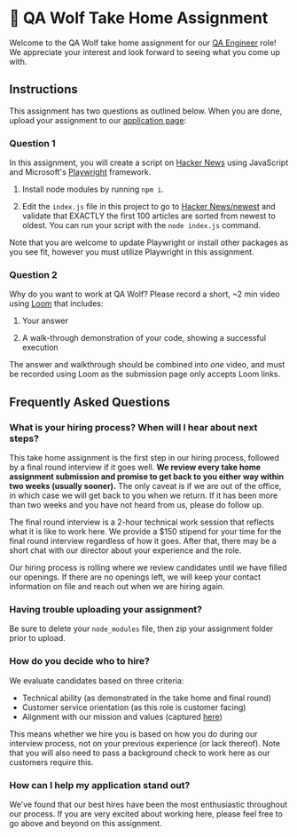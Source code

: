 # 🐺 QA Wolf Take Home Assignment

Welcome to the QA Wolf take home assignment for our [QA Engineer](https://www.task-wolf.com/apply-qae) role! We appreciate your interest and look forward to seeing what you come up with.

## Instructions

This assignment has two questions as outlined below. When you are done, upload your assignment to our [application page](https://www.task-wolf.com/apply-qae):


### Question 1

In this assignment, you will create a script on [Hacker News](https://news.ycombinator.com/) using JavaScript and Microsoft's [Playwright](https://playwright.dev/) framework.

1. Install node modules by running `npm i`.

2. Edit the `index.js` file in this project to go to [Hacker News/newest](https://news.ycombinator.com/newest) and validate that EXACTLY the first 100 articles are sorted from newest to oldest. You can run your script with the `node index.js` command.

Note that you are welcome to update Playwright or install other packages as you see fit, however you must utilize Playwright in this assignment.

### Question 2

Why do you want to work at QA Wolf? Please record a short, ~2 min video using [Loom](https://www.loom.com/) that includes:

1. Your answer

2. A walk-through demonstration of your code, showing a successful execution

The answer and walkthrough should be combined into *one* video, and must be recorded using Loom as the submission page only accepts Loom links.

## Frequently Asked Questions

### What is your hiring process? When will I hear about next steps?

This take home assignment is the first step in our hiring process, followed by a final round interview if it goes well. **We review every take home assignment submission and promise to get back to you either way within two weeks (usually sooner).** The only caveat is if we are out of the office, in which case we will get back to you when we return. If it has been more than two weeks and you have not heard from us, please do follow up.

The final round interview is a 2-hour technical work session that reflects what it is like to work here. We provide a $150 stipend for your time for the final round interview regardless of how it goes. After that, there may be a short chat with our director about your experience and the role.

Our hiring process is rolling where we review candidates until we have filled our openings. If there are no openings left, we will keep your contact information on file and reach out when we are hiring again.

### Having trouble uploading your assignment?
Be sure to delete your `node_modules` file, then zip your assignment folder prior to upload.

### How do you decide who to hire?

We evaluate candidates based on three criteria:

- Technical ability (as demonstrated in the take home and final round)
- Customer service orientation (as this role is customer facing)
- Alignment with our mission and values (captured [here](https://qawolf.notion.site/Mission-and-Values-859c7d0411ba41349e1b318f4e7abc8f))

This means whether we hire you is based on how you do during our interview process, not on your previous experience (or lack thereof). Note that you will also need to pass a background check to work here as our customers require this.

### How can I help my application stand out?

We've found that our best hires have been the most enthusiastic throughout our process. If you are very excited about working here, please feel free to go above and beyond on this assignment.
